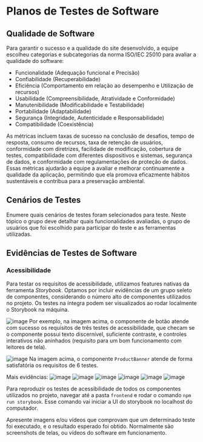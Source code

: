 # Planos de Testes de Software

## Qualidade de Software

Para garantir o sucesso e a qualidade do site desenvolvido, a equipe escolheu categorias e subcategorias da norma ISO/IEC 25010 para avaliar a qualidade do software:

- Funcionalidade (Adequação funcional e Precisão)
- Confiabilidade (Recuperabilidade)
- Eficiência (Comportamento em relação ao desempenho e Utilização de recursos)
- Usabilidade (Compreensibilidade, Atratividade e Conformidade)
- Manutenibilidade (Modificabilidade e Testabilidade)
- Portabilidade (Adaptabilidade)
- Segurança (Integridade, Autenticidade e Responsabilidade)
- Compatibilidade (Coexistência)

As métricas incluem taxas de sucesso na conclusão de desafios, tempo de resposta, consumo de recursos, taxa de retenção de usuários, conformidade com diretrizes, facilidade de modificação, cobertura de testes, compatibilidade com diferentes dispositivos e sistemas, segurança de dados, e conformidade com regulamentações de proteção de dados. Essas métricas ajudarão a equipe a avaliar e melhorar continuamente a qualidade da aplicação, permitindo que ela promova eficazmente hábitos sustentáveis e contribua para a preservação ambiental.

## Cenários de Testes

Enumere quais cenários de testes foram selecionados para teste. Neste tópico o grupo deve detalhar quais funcionalidades avaliadas, o grupo de usuários que foi escolhido para participar do teste e as ferramentas utilizadas.
 
## Evidências de Testes de Software

### Acessibilidade
Para testar os requisitos de acessibilidade, utilizamos features nativas da ferramenta _Storybook_. Optamos por incluir evidências de um grupo seleto de componentes, considerando o número alto de componentes utilizados no projeto. Os testes na íntegra podem ser visualizados ao rodar localmente o Storybook na máquina.

![image](https://github.com/ICEI-PUC-Minas-PMV-ADS/pmv-ads-2024-1-e5-proj-empext-t4-pmv-ads-2024-1-e5-golosinas-imports/assets/103083123/1ee7bfba-26ed-401a-b862-841a8e28c2ae)
Por exemplo, na imagem acima, o componente de botão atende com sucesso os requisitos de três testes de acessibilidade, que checam se o componente possui texto discernível, suficiente contraste, e controles interativos não aninhados (requisito para um bom funcionamento com leitores de tela).

![image](https://github.com/ICEI-PUC-Minas-PMV-ADS/pmv-ads-2024-1-e5-proj-empext-t4-pmv-ads-2024-1-e5-golosinas-imports/assets/103083123/cb671ad1-21d1-42ee-9fce-97461e54b54e)
Na imagem acima, o componente `ProductBanner` atende de forma satisfatória os requisitos de 6 testes.

Mais evidências:
![image](https://github.com/ICEI-PUC-Minas-PMV-ADS/pmv-ads-2024-1-e5-proj-empext-t4-pmv-ads-2024-1-e5-golosinas-imports/assets/103083123/849e404b-6567-48ab-b420-dff3640e1cbb)
![image](https://github.com/ICEI-PUC-Minas-PMV-ADS/pmv-ads-2024-1-e5-proj-empext-t4-pmv-ads-2024-1-e5-golosinas-imports/assets/103083123/1add8667-50d0-412d-9bfd-f7f348edf4c6)
![image](https://github.com/ICEI-PUC-Minas-PMV-ADS/pmv-ads-2024-1-e5-proj-empext-t4-pmv-ads-2024-1-e5-golosinas-imports/assets/103083123/28a38d33-720b-46c2-9a85-912f07beb529)
![image](https://github.com/ICEI-PUC-Minas-PMV-ADS/pmv-ads-2024-1-e5-proj-empext-t4-pmv-ads-2024-1-e5-golosinas-imports/assets/103083123/72a83ee7-ad2e-463d-b990-00e1c475e2b9)
![image](https://github.com/ICEI-PUC-Minas-PMV-ADS/pmv-ads-2024-1-e5-proj-empext-t4-pmv-ads-2024-1-e5-golosinas-imports/assets/103083123/b60802ea-3911-4cfe-b2bc-e69e65bc2d97)
![image](https://github.com/ICEI-PUC-Minas-PMV-ADS/pmv-ads-2024-1-e5-proj-empext-t4-pmv-ads-2024-1-e5-golosinas-imports/assets/103083123/f0739bbb-715f-4a70-958a-05ce1d304f14)

Para reproduzir os testes de acessibilidade de todos os componentes utilizados no projeto, navegar até a pasta `frontend` e rodar o comando `npm run storybook`. Esse comando vai iniciar a UI do storybook no localhost do computador.


Apresente imagens e/ou vídeos que comprovam que um determinado teste foi executado, e o resultado esperado foi obtido. Normalmente são screenshots de telas, ou vídeos do software em funcionamento.
